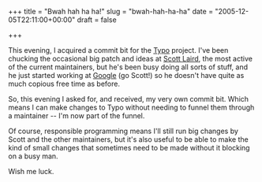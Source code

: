 +++
title = "Bwah hah ha ha!"
slug = "bwah-hah-ha-ha"
date = "2005-12-05T22:11:00+00:00"
draft = false

+++

This evening, I acquired a commit bit for the [Typo](http://typo.leetsoft.com/) project. I've been chucking the occasional big patch and ideas at [Scott Laird](http://scottstuff.net/), the most active of the current maintainers, but he's been busy doing all sorts of stuff, and he just started working at [Google](http://www.google.com/) (go Scott!) so he doesn't have quite as much copious free time as before.

So, this evening I asked for, and received, my very own commit bit. Which means I can make changes to Typo without needing to funnel them through a maintainer -- I'm now part of the funnel.

Of course, responsible programming means I'll still run big changes by Scott and the other maintainers, but it's also useful to be able to make the kind of small changes that sometimes need to be made without it blocking on a busy man.

Wish me luck.
